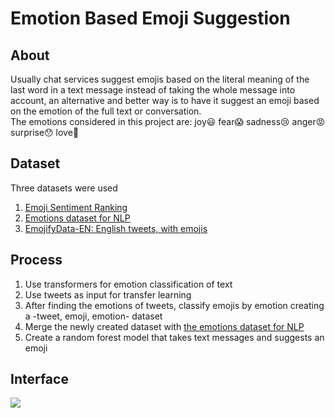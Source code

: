 # Emotion Based Emoji Suggestion
## About
Usually chat services suggest emojis based on the literal meaning of the last word in a text message instead of taking the whole message into account, an alternative and better way is to have it suggest an emoji based on the emotion of the full text or conversation.  
The emotions considered in this project are: joy😃 fear😱 sadness😢 anger😡 surprise😯 love🥰
## Dataset
Three datasets were used 
1. <a href="https://www.clarin.si/repository/xmlui/handle/11356/1048">Emoji Sentiment Ranking</a>
2. <a href="https://www.kaggle.com/datasets/praveengovi/emotions-dataset-for-nlp?resource=download&select=val.txt">Emotions dataset for NLP</a>
3. <a href="https://www.kaggle.com/datasets/rexhaif/emojifydata-en?select=emojitweets-01-04-2018.txt">EmojifyData-EN: English tweets, with emojis</a>
<!--| Sentence                     | Label         | Emoji         |
| ---------------------------- | ------------- | ------------- |
| i didnt feel humiliated      | sadness       |               |
| i am ever feeling nostalgic  | joy           |               |
| i feel pretty pathetic most  | sadness       |               |
| i now feel compromised       | fear          |               |
| i feel romantic too	       | love          |               | -->
## Process
1. Use transformers for emotion classification of text
2. Use tweets as input for transfer learning
3. After finding the emotions of tweets, classify emojis by emotion creating a -tweet, emoji, emotion- dataset
4. Merge the newly created dataset with <a href="https://www.kaggle.com/datasets/praveengovi/emotions-dataset-for-nlp?resource=download&select=val.txt">the emotions dataset for NLP</a>
5. Create a random forest model that takes text messages and suggests an emoji
## Interface
<img src="C:\Users\Lujai\OneDrive\Documents\context-based-emoji-suggestion\data\interface.png">

